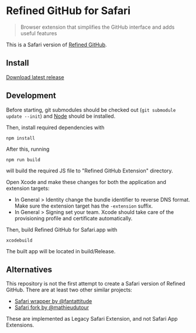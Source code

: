 # Refined GitHub for Safari

> Browser extension that simplifies the GitHub interface and adds useful features

This is a Safari version of [Refined GitHub](https://github.com/sindresorhus/refined-github).

## Install

[Download latest release](https://github.com/lautis/refined-github-safari/releases)

## Development

Before starting, git submodules should be checked out (`git submodule update --init`) and [Node](https://nodejs.org/en/) should be installed.

Then, install required dependencies with

```
npm install
```

After this, running

```
npm run build
```

will build the required JS file to "Refined GitHub Extension" directory.

Open Xcode and make these changes for both the application and extension targets:

- In General > Identity change the bundle identifier to reverse DNS format. Make sure the extension target has the `-extension` suffix.
- In General > Signing set your team. Xcode should take care of the provisioning profile and certificate automatically.

Then, build Refined GitHub for Safari.app with

```
xcodebuild
```

The built app will be located in build/Release.

## Alternatives

This repository is not the first attempt to create a Safari version of Refined GitHub. There are at least two other similar projects:

* [Safari wrapper by @fantattitude](https://github.com/fantattitude/refined-github-safari)
* [Safari fork by @mathieudutour](https://github.com/mathieudutour/refined-github-safari)

These are implemented as Legacy Safari Extension, and not Safari App Extensions.
